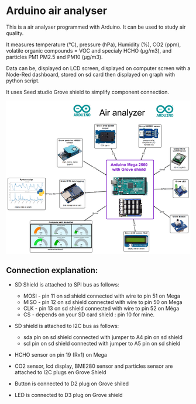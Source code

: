 # Arduino  air analyser

This is a air analyser programmed with Arduino. It can be used to study air quality.

It measures temperature (°C), pressure (hPa), Humidity (%), CO2 (ppm), volatile organic compounds = VOC and specialy HCHO (µg/m3), and particles PM1 PM2.5 and PM10 (µg/m3).

Data can be,  displayed on LCD screen, displayed on computer screen with a Node-Red dashboard, stored on sd card then displayed on graph with python script.

It uses Seed studio Grove shield to simplify component connection.

![](carte-english.png)

## Connection explanation:
* SD Shield is attached to SPI bus as follows:
    * MOSI - pin 11 on sd shield connected with wire to  pin 51 on  Mega
    * MISO - pin 12 on sd shield connected with wire to  pin 50 on Mega
    * CLK - pin 13 on sd shield connected with wire to  pin 52 on Méga
    * CS  - depends on your SD card shield : pin 10 for mine.
    
* SD shield is attached to I2C bus as follows:
    * sda pin on sd shield connected with jumper to  A4 pin on sd shield
    * scl pin on sd shield connected with jumper to  A5 pin on sd shield
      
* HCHO  sensor on pin 19 (Rx1) on Mega 

* CO2 sensor, lcd display, BME280 sensor and particles sensor are attached to I2C plugs en Grove Shield

* Button is connected to D2 plug on Grove shiled

* LED is connected to D3 plug on Grove shield
 

